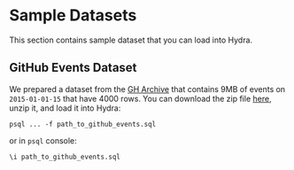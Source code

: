# Sample Datasets

This section contains sample dataset that you can load into Hydra.

## GitHub Events Dataset

We prepared a dataset from the [GH Archive](https://www.gharchive.org/) that contains 9MB of events on `2015-01-01-15` that have 4000 rows. You can download the zip file [here](https://hydra-sample-data.s3.amazonaws.com/github\_events.tar.gz), unzip it, and load it into Hydra:

```
psql ... -f path_to_github_events.sql
```

or in `psql` console:

```
\i path_to_github_events.sql
```
